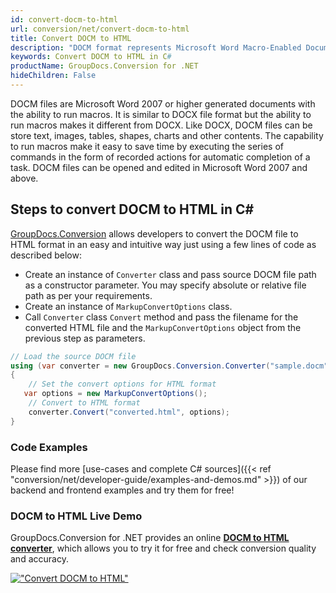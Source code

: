 ```yaml
---
id: convert-docm-to-html
url: conversion/net/convert-docm-to-html
title: Convert DOCM to HTML
description: "DOCM format represents Microsoft Word Macro-Enabled Document with .docm extension. Learn how to convert DOCM to HTML file programmatically in C# language using GroupDocs.Conversion for .NET library."
keywords: Convert DOCM to HTML in C#
productName: GroupDocs.Conversion for .NET
hideChildren: False
---
```


DOCM files are Microsoft Word 2007 or higher generated documents with the ability to run macros. It is similar to DOCX file format but the ability to run macros makes it different from DOCX. Like DOCX, DOCM files can be store text, images, tables, shapes, charts and other contents. The capability to run macros make it easy to save time by executing the series of commands in the form of recorded actions for automatic completion of a task. DOCM files can be opened and edited in Microsoft Word 2007 and above.

## Steps to convert DOCM to HTML in C#

[GroupDocs.Conversion](https://products.groupdocs.com/conversion/net) allows developers to convert the DOCM file to HTML format in an easy and intuitive way just using a few lines of code as described below:

* Create an instance of `Converter` class and pass source DOCM file path as a constructor parameter. You may specify absolute or relative file path as per your requirements. 
* Create an instance of `MarkupConvertOptions` class.
* Call `Converter` class `Convert` method and pass the filename for the converted HTML file and the `MarkupConvertOptions` object from the previous step as parameters.

```csharp
// Load the source DOCM file
using (var converter = new GroupDocs.Conversion.Converter("sample.docm"))
{
    // Set the convert options for HTML format
   var options = new MarkupConvertOptions();
    // Convert to HTML format
    converter.Convert("converted.html", options);
}
```

### Code Examples

Please find more [use-cases and complete C# sources]({{< ref "conversion/net/developer-guide/examples-and-demos.md" >}}) of our backend and frontend examples and try them for free!

### DOCM to HTML Live Demo

GroupDocs.Conversion for .NET provides an online [**DOCM to HTML converter**](https://products.groupdocs.app/conversion/docm-to-html), which allows you to try it for free and check conversion quality and accuracy.

[!["Convert DOCM to HTML"](conversion/net/images/convert-to-html/convert-docm-to-html.png)](https://products.groupdocs.app/conversion/docm-to-html)